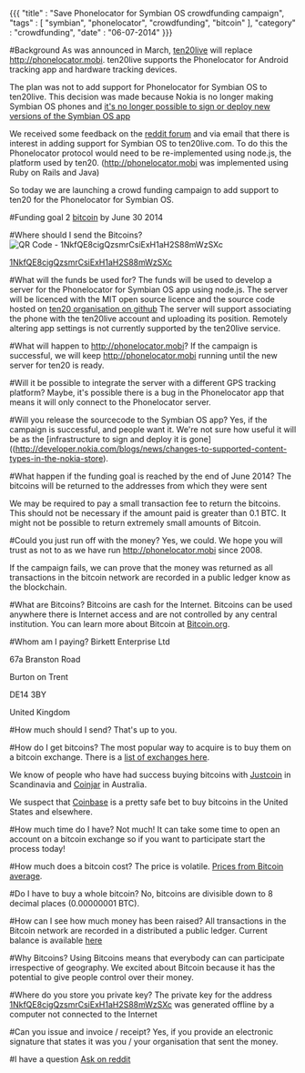 {{{
    "title"    : "Save Phonelocator for Symbian OS crowdfunding campaign",
    "tags"     : [ "symbian", "phonelocator", "crowdfunding", "bitcoin" ],
    "category" : "crowdfunding",
    "date"     : "06-07-2014"
}}}

#Background
As was announced in March, [ten20live](https://ten20live.com) will replace http://phonelocator.mobi. ten20live supports the Phonelocator for Android tracking app and hardware tracking devices.

The plan was not to add support for Phonelocator for Symbian OS to ten20live. This decision was made because Nokia is no longer making Symbian OS phones and [it's no longer possible to sign or deploy new versions of the Symbian OS app](http://developer.nokia.com/blogs/news/changes-to-supported-content-types-in-the-nokia-store)

We received some feedback on the [reddit forum](http://www.reddit.com/r/ten20/) and via email that there is interest in adding support for Symbian OS to ten20live.com. To do this the Phonelocator protocol would need to be re-implemented using
node.js, the platform used by ten20. (http://phonelocator.mobi was implemented using Ruby on Rails and Java)

So today we are launching a crowd funding campaign to add support to ten20 for the Phonelocator for Symbian OS.

#Funding goal
2 [bitcoin](http://en.wikipedia.org/wiki/Bitcoin) by June 30 2014

#Where should I send the Bitcoins?
![QR Code - 1NkfQE8cigQzsmrCsiExH1aH2S88mWzSXc](/images/1NkfQE8cigQzsmrCsiExH1aH2S88mWzSXc.png)

[1NkfQE8cigQzsmrCsiExH1aH2S88mWzSXc](https://blockchain.info/address/1NkfQE8cigQzsmrCsiExH1aH2S88mWzSXc)

#What will the funds be used for?
The funds will be used to develop a server for the Phonelocator for Symbian OS app using node.js.
The server will be licenced with the MIT open source licence and the source code hosted on [ten20 organisation on github](https://github.com/ten20)
The server will support associating the phone with the ten20live account and uploading its position.
Remotely altering app settings is not currently supported by the ten20live service.

#What will happen to http://phonelocator.mobi?
If the campaign is successful, we will keep http://phonelocator.mobi running until the new server for ten20 is ready.

#Will it be possible to integrate the server with a different GPS tracking platform?
Maybe, it's possible there is a bug in the Phonelocator app that means it will only connect to the Phonelocator server.

#Will you release the sourcecode to the Symbian OS app?
Yes, if the campaign is successful, and people want it. We're not sure how useful it will be as the [infrastructure to sign and deploy it is gone]((http://developer.nokia.com/blogs/news/changes-to-supported-content-types-in-the-nokia-store).

#What happen if the funding goal is reached by the end of June 2014?
The bitcoins will be returned to the addresses from which they were sent

We may be required to pay a small transaction fee to return the bitcoins. This should not be necessary if the amount paid is greater than 0.1 BTC. It might not be possible to return extremely small amounts of Bitcoin.

#Could you just run off with the money?
Yes, we could. We hope you will trust as not to as we have run http://phonelocator.mobi since 2008.

If the campaign fails, we can prove that the money was returned as all transactions in the bitcoin network are recorded in a public ledger know as the blockchain.

#What are Bitcoins?
Bitcoins are cash for the Internet.
Bitcoins can be used anywhere there is Internet access and are not controlled by any central institution. You can learn more about Bitcoin at [Bitcoin.org](https://bitcoin.org/en/).

#Whom am I paying?
Birkett Enterprise Ltd

67a Branston Road

Burton on Trent

DE14 3BY

United Kingdom

#How much should I send?
That's up to you.

#How do I get bitcoins?
The most popular way to acquire is to buy them on a bitcoin exchange. There is a [list of exchanges here](http://howtobuybitcoins.info/).

We know of people who have had success buying bitcoins with [Justcoin](https://justcoin.com/) in Scandinavia and [Coinjar](https://www.coinjar.com/) in Australia.

We suspect that [Coinbase](https://coinbase.com/) is a pretty safe bet to buy bitcoins in the United States and elsewhere.

#How much time do I have?
Not much! It can take some time to open an account on a bitcoin exchange so if you want to participate start the process today!

#How much does a bitcoin cost?
The price is volatile. [Prices from Bitcoin average](https://bitcoinaverage.com/).

#Do I have to buy a whole bitcoin?
No, bitcoins are divisible down to 8 decimal places (0.00000001 BTC).

#How can I see how much money has been raised?
All transactions in the Bitcoin network are recorded in a distributed a public ledger. Current balance is available [here](https://blockchain.info/address/1NkfQE8cigQzsmrCsiExH1aH2S88mWzSXc)

#Why Bitcoins?
Using Bitcoins means that everybody can can participate irrespective of geography. We excited about Bitcoin because it has the potential to give people control over their money.

#Where do you store you private key?
The private key for the address [1NkfQE8cigQzsmrCsiExH1aH2S88mWzSXc](https://blockchain.info/address/1NkfQE8cigQzsmrCsiExH1aH2S88mWzSXc) was generated offline by a computer not connected to the Internet

#Can you issue and invoice / receipt?
Yes, if you provide an electronic signature that states it was you / your organisation that sent the money.

#I have a question
[Ask on reddit](http://www.reddit.com/r/ten20/)
